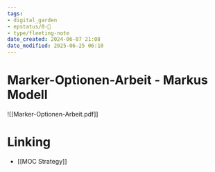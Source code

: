 ```yaml
---
tags: 
- digital_garden
- epstatus/0-🌰
- type/fleeting-note
date_created: 2024-06-07 21:08
date_modified: 2025-06-25 06:10
---
```

# Marker-Optionen-Arbeit - Markus Modell

![[Marker-Optionen-Arbeit.pdf]]

# Linking

+ [[MOC Strategy]]

